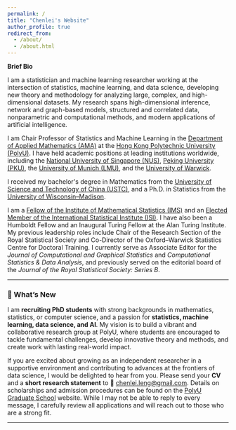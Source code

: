 ```yaml
---
permalink: /
title: "Chenlei's Website"
author_profile: true
redirect_from: 
  - /about/
  - /about.html
---
```


**Brief Bio**

I am a statistician and machine learning researcher working at the intersection of statistics, machine learning, and data science, developing new theory and methodology for analyzing large, complex, and high-dimensional datasets. My research spans high-dimensional inference, network and graph-based models, structured and correlated data, nonparametric and computational methods, and modern applications of artificial intelligence.  

I am Chair Professor of Statistics and Machine Learning in the [Department of Applied Mathematics (AMA)](https://www.polyu.edu.hk/ama/) at the [Hong Kong Polytechnic University (PolyU)](https://www.polyu.edu.hk/). I have held academic positions at leading institutions worldwide, including the [National University of Singapore (NUS)](https://www.nus.edu.sg/), [Peking University (PKU)](https://www.pku.edu.cn/), the [University of Munich (LMU)](https://www.en.uni-muenchen.de/), and the [University of Warwick](https://warwick.ac.uk/).  

I received my bachelor's degree in Mathematics from the [University of Science and Technology of China (USTC)](https://math.ustc.edu.cn/), and a Ph.D. in Statistics from the [University of Wisconsin–Madison](https://stat.wisc.edu/).  

I am a [Fellow of the Institute of Mathematical Statistics (IMS)](https://imstat.org/) and an [Elected Member of the International Statistical Institute (ISI)](https://isi-web.org/). I have also been a Humboldt Fellow and an Inaugural Turing Fellow at the Alan Turing Institute. My previous leadership roles include Chair of the Research Section of the Royal Statistical Society and Co-Director of the Oxford–Warwick Statistics Centre for Doctoral Training. I currently serve as Associate Editor for the *Journal of Computational and Graphical Statistics* and *Computational Statistics & Data Analysis*, and previously served on the editorial board of the *Journal of the Royal Statistical Society: Series B*.  

---

### 🚀 What’s New

I am **recruiting PhD students** with strong backgrounds in mathematics, statistics, or computer science, and a passion for **statistics, machine learning, data science, and AI**. My vision is to build a vibrant and collaborative research group at PolyU, where students are encouraged to tackle fundamental challenges, develop innovative theory and methods, and create work with lasting real-world impact.  

If you are excited about growing as an independent researcher in a supportive environment and contributing to advances at the frontiers of data science, I would be delighted to hear from you. Please send your **CV** and a **short research statement** to 📧 [chenlei.leng@gmail.com](mailto:chenlei.leng@gmail.com). Details on scholarships and admission procedures can be found on the [PolyU Graduate School](https://www.polyu.edu.hk/gs/) website. While I may not be able to reply to every message, I carefully review all applications and will reach out to those who are a strong fit.  

---
